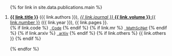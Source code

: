 <div class="publications">
<ol reversed style="margin-left:-20px">

{% for link in site.data.publications.main %}

<li style="margin-bottom:1rem">
  <div class="col-sm-9">
      <div class="title"><a href="{{ link.pdf }}"><b>{{ link.title }}</b></a> ({{ link.authors }}), <a href="{{ link.doi }}"> <em>{{ link.journal }}</em> <b>{{ link.volume }}</b>:{{ link.number }}</a> ({{ link.year }}), {{ link.pages }}.
      </div>
    <div class="links">
      {% if link.code %} 
      <a href="{{ link.code }}" class="button" style="font-size:12px;"><i class="fas fa-code-branch" aria-hidden="true"></i>&nbsp; Code</a>
      {% endif %}
      {% if link.mr %} 
      <a href="{{ link.mr }}" class="button" style="font-size:12px;"><i class="fas fa-external-link-alt" aria-hidden="true"></i>&nbsp; MathSciNet</a>
      {% endif %}
      {% if link.arxiv %} 
      <a href="{{ link.arxiv }}" class="button" style="font-size:12px;"><i class="fas fa-external-link-alt" aria-hidden="true"></i>&nbsp; arXiv</a>
      {% endif %}
      {% if link.others %} 
      {{ link.others }}
      {% endif %}
    </div>
  </div>
</li>

{% endfor %}

</ol>
</div>

